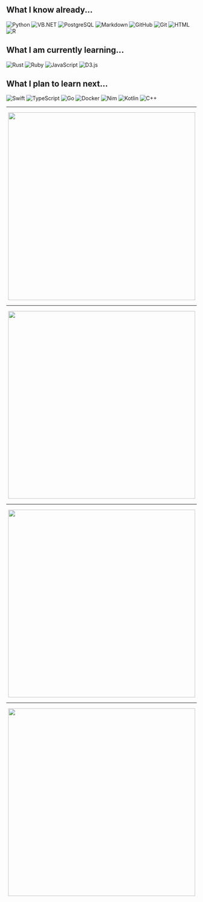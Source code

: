 ## What I know already...
![Python] ![VB.NET] ![PostgreSQL] ![Markdown] ![GitHub] ![Git] ![HTML] ![R]

## What I am currently learning...
![Rust] ![Ruby] ![JavaScript] ![D3.js]

## What I plan to learn next...
![Swift] ![TypeScript] ![Go] ![Docker] ![Nim] ![Kotlin] ![C++]

<!--
  To finish off the above, see here (https://simpleicons.org) for logo slugs needed to make new badges by copying a URL from the below and editing for the new addition to one of the above categories. See tech-stack repo for full list of known languages, current CPD, and plans for further CPD
-->

[R]: https://img.shields.io/badge/R-ffffff?style=for-the-badge&labelColor=ffffff&logoColor=000000&logo=R
[HTML]: https://img.shields.io/badge/HTML-000000?style=for-the-badge&labelColor=000000&logoColor=ffffff&logo=html5
[VB.NET]: https://img.shields.io/badge/VB.NET-512BD4?style=for-the-badge&labelColor=512BD4&logoColor=ffffff&logo=visualstudio
[Git]: https://img.shields.io/badge/Git-F05032?style=for-the-badge&labelColor=F05032&logoColor=ffffff&logo=git
[GitHub]: https://img.shields.io/badge/GitHub-ffffff?style=for-the-badge&labelColor=181717&logoColor=ffffff&logo=github
[C++]: https://img.shields.io/badge/C++-00599C?style=for-the-badge&labelColor=01427d&logoColor=6295cb&logo=cplusplus
[Python]: https://img.shields.io/badge/Python-3776AB?style=for-the-badge&labelColor=FFD43B&logoColor=3776AB&logo=python
[Rust]: https://img.shields.io/badge/Rust-ffffff?style=for-the-badge&labelColor=ffffff&logoColor=000000&logo=rust
[Ruby]: https://img.shields.io/badge/Ruby-CC342D?style=for-the-badge&labelColor=fad3a1&logoColor=CC342D&logo=ruby
[JavaScript]: https://img.shields.io/badge/JavaScript-F7DF1E?style=for-the-badge&labelColor=ffffff&logoColor=F7DF1E&logo=javascript
[D3.js]: https://img.shields.io/badge/D3.js-F7DF1E?style=for-the-badge&labelColor=ffffff&logoColor=F7DF1E&logo=d3dotjs
[Kotlin]: https://img.shields.io/badge/Kotlin-0095D5?style=for-the-badge&labelColor=34495E&logoColor=0095D5&logo=kotlin
[Docker]: https://img.shields.io/badge/Docker-2496ED?style=for-the-badge&labelColor=369cee&logoColor=ffffff&logo=docker
[Go]: https://img.shields.io/badge/Go-00ADD8?style=for-the-badge&labelColor=7fd5eb&logoColor=00ADD8&logo=go
[Nim]: https://img.shields.io/badge/Nim-FFE953?style=for-the-badge&labelColor=161920&logoColor=FFE953&logo=nim
[Markdown]: https://img.shields.io/badge/Markdown-ffffff?style=for-the-badge&labelColor=ffffff&logoColor=000000&logo=markdown
[Swift]: https://img.shields.io/badge/Swift-FA7343?style=for-the-badge&labelColor=FA7343&logoColor=ffffff&logo=swift
[TypeScript]: https://img.shields.io/badge/TypeScript-3178C6?style=for-the-badge&labelColor=ffffff&logoColor=3178C6&logo=typescript
[PostgreSQL]: https://img.shields.io/badge/PostgreSQL-4169E1?style=for-the-badge&labelColor=ffffff&logoColor=4169E1&logo=postgresql

---

<p align="center"><img src="https://github-readme-stats.vercel.app/api?username=dmw94&theme=github_dark&count_private=true&show_icons=true&include_all_commits=true&hide_border=true" width="495"></p>

---

<p align="center"><img src="http://github-readme-streak-stats.herokuapp.com?user=dmw94&theme=github-dark-blue&hide_border=true" width="495"></p>

---

<p align="center"><img src="https://wakatime.com/share/@6cfc6d05-38b2-48d6-83aa-2609e431c00d/fbc86a23-f5c5-48b0-b0b1-f6067ceb44c4.svg" width="495"></p>

---

<p align="center"><img src="https://wakatime.com/share/@6cfc6d05-38b2-48d6-83aa-2609e431c00d/27338df5-d0d6-4a48-b7a7-0d0aa4cedece.svg" width="495"></p>
